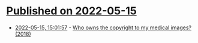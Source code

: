 # [Published on 2022-05-15](index.md)

* [2022-05-15, 15:01:57](https://news.ycombinator.com/item?id=31387962) - [Who owns the copyright to my medical images? (2018)](https://shkspr.mobi/blog/2018/11/who-owns-the-copyright-to-my-medical-images/)
